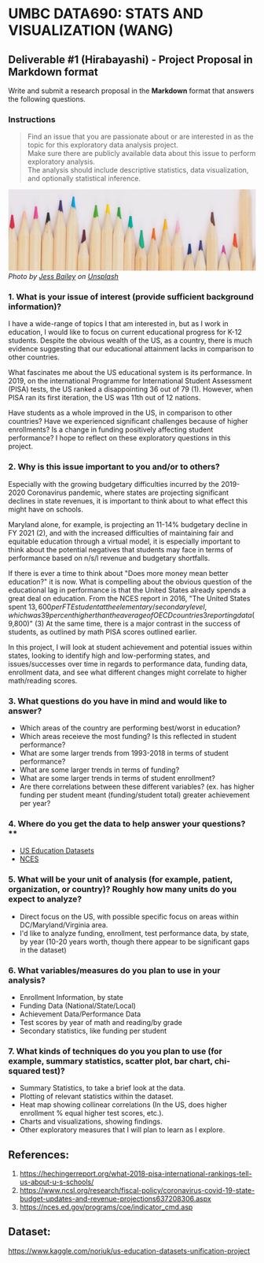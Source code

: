 # UMBC DATA690: STATS AND VISUALIZATION (WANG)
## Deliverable #1 (Hirabayashi) - Project Proposal in Markdown format
Write and submit a research proposal in the **Markdown** format that answers the following questions.

### Instructions
> Find an issue that you are passionate about or are interested in as the topic for this exploratory data analysis project.  
> Make sure there are publicly available data about this issue to perform exploratory analysis.  
> The analysis should include descriptive statistics, data visualization, and optionally statistical inference.  

![Picture of Pencils](pencils_small.jpg "Pencils")
*<span>Photo by <a href="https://unsplash.com/@jessbaileydesigns?utm_source=unsplash&amp;utm_medium=referral&amp;utm_content=creditCopyText">Jess Bailey</a> on <a href="https://unsplash.com/s/photos/pencil?utm_source=unsplash&amp;utm_medium=referral&amp;utm_content=creditCopyText">Unsplash</a></span>*

### 1. What is your issue of interest (provide sufficient background information)?
I have a wide-range of topics I that am interested in, but as I work in education, I would like to focus on current educational progress for K-12 students. Despite the obvious wealth of the US, as a country, there is much evidence suggesting that our educational attainment lacks in comparison to other countries.  

What fascinates me about the US educational system is its performance. In 2019, on the international Programme for International Student Assessment (PISA) tests, the US ranked a disappointing 36 out of 79 (1). However, when PISA ran its first iteration, the US was 11th out of 12 nations. 

Have students as a whole improved in the US, in comparison to other countries? Have we experienced significant challenges because of higher enrollments? Is a change in funding positively affecting student performance? I hope to reflect on these exploratory questions in this project. 

### 2. Why is this issue important to you and/or to others?  
Especially with the growing budgetary difficulties incurred by the 2019-2020 Coronavirus pandemic, where states are projecting significant declines in state revenues, it is
important to think about to what effect this might have on schools.   

Maryland alone, for example, is projecting an 11-14% budgetary decline in FY 2021 (2), and with the increased difficulties of maintaining fair and equitable education through a
virtual model, it is especially important to think about the potential negatives that students may face in terms of performance based on n/s/l revenue and budgetary shortfalls. 

If there is ever a time to think about "Does more money mean better education?" it is now. What is compelling about the obvious question of the educational lag in performance is that the United States already spends a great deal on education. From the NCES report in 2016, "The United States spent $13,600 per FTE student at the elementary/secondary level, which was 39 percent higher than the average of OECD countries3 reporting data ($9,800)" (3) At the same time, there is a major contrast in the success of students, as outlined by math PISA scores outlined earlier.   

In this project, I will look at student achievement and potential issues within states, looking to identify high and low-performing states, and issues/successes over time in
regards to performance data, funding data, enrollment data, and see what different changes might correlate to higher math/reading scores.   

### 3. What questions do you have in mind and would like to answer? 
- Which areas of the country are performing best/worst in education?
- Which areas receieve the most funding? Is this reflected in student performance?
- What are some larger trends from 1993-2018 in terms of student performance?
- What are some larger trends in terms of funding?
- What are some larger trends in terms of student enrollment?
- Are there correlations between these different variables? (ex. has higher funding per student meant (funding/student total) greater achievement per year?

### 4. Where do you get the data to help answer your questions?**  
- [US Education Datasets](https://www.kaggle.com/noriuk/us-education-datasets-unification-project)
- [NCES](https://nces.ed.gov/datalab/TablesLibrary)

### 5. What will be your unit of analysis (for example, patient, organization, or country)? Roughly how many units do you expect to analyze? 
- Direct focus on the US, with possible specific focus on areas within DC/Maryland/Virginia area. 
- I'd like to analyze funding, enrollment, test performance data, by state, by year (10-20 years worth, though there appear to be significant gaps in the dataset) 

### 6. What variables/measures do you plan to use in your analysis?
- Enrollment Information, by state
- Funding Data (National/State/Local)
- Achievement Data/Performance Data
- Test scores by year of math and reading/by grade
- Secondary statistics, like funding per student

### 7. What kinds of techniques do you you plan to use (for example, summary statistics, scatter plot, bar chart, chi-squared test)?  
- Summary Statistics, to take a brief look at the data.
- Plotting of relevant statistics within the dataset.
- Heat map showing collinear correlations (In the US, does higher enrollment % equal higher test scores, etc.).
- Charts and visualizations, showing findings.
- Other exploratory measures that I will plan to learn as I explore.

## References:
1. https://hechingerreport.org/what-2018-pisa-international-rankings-tell-us-about-u-s-schools/  
2. https://www.ncsl.org/research/fiscal-policy/coronavirus-covid-19-state-budget-updates-and-revenue-projections637208306.aspx
3. https://nces.ed.gov/programs/coe/indicator_cmd.asp

## Dataset:
https://www.kaggle.com/noriuk/us-education-datasets-unification-project
